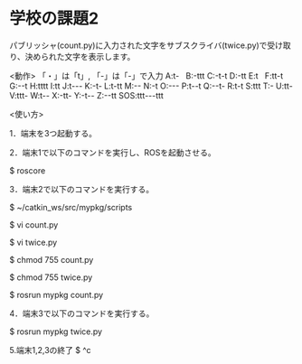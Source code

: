 # 学校の課題2

パブリッシャ(count.py)に入力された文字をサブスクライバ(twice.py)で受け取り、決められた文字を表示します。

<動作>
「・」は「t」, 「-」は「-」で入力
A:t-   B:-ttt C:-t-t D:-tt  E:t   F:tt-t G:--t  H:tttt I:tt 
J:t--- K:-t-  L:t-tt M:--   N:-t  O:---  P:t--t Q:--t- R:t-t
S:ttt  T:-    U:tt-  V:ttt- W:t-- X:-tt- Y:-t-- Z:--tt SOS:ttt---ttt


<使い方>

1．端末を3つ起動する。

2．端末1で以下のコマンドを実行し、ROSを起動させる。

$ roscore

3．端末2で以下のコマンドを実行する。

$ ~/catkin_ws/src/mypkg/scripts

$ vi count.py

$ vi twice.py

$ chmod 755 count.py

$ chmod 755 twice.py

$ rosrun mypkg count.py

4．端末3で以下のコマンドを実行する。

$ rosrun mypkg twice.py

5.端末1,2,3の終了
$ ^c
